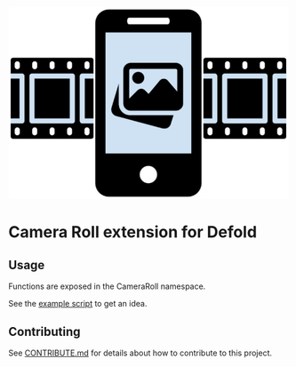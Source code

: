 ![camera roll](./docs/camera-roll_logo.png)

# Camera Roll extension for Defold


## Usage
Functions are exposed in the CameraRoll namespace.

See the [example script](./example/example.script) to get an idea.

## Contributing
See [CONTRIBUTE.md](./CONTRIBUTE.md) for details about how to contribute to this project.

